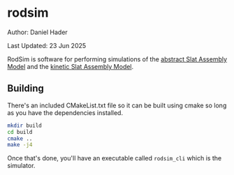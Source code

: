 # rodsim

Author: Daniel Hader

Last Updated: 23 Jun 2025

RodSim is software for performing simulations of the [abstract Slat Assembly Model](http://self-assembly.net/wiki/index.php?title=Abstract_Slat_Assembly_Model_(aSAM)) and the [kinetic Slat Assembly Model](http://self-assembly.net/wiki/index.php?title=Kinetic_Slat_Assembly_Model_(kSAM)).

## Building

There's an included CMakeList.txt file so it can be built using cmake so long as you have the dependencies installed.

```bash
mkdir build
cd build
cmake ..
make -j4
```

Once that's done, you'll have an executable called `rodsim_cli` which is the simulator.

